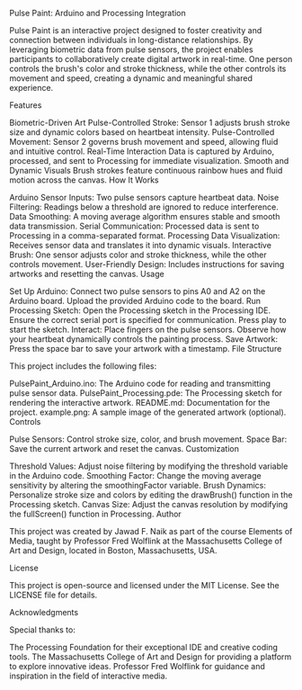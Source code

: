 Pulse Paint: Arduino and Processing Integration

Pulse Paint is an interactive project designed to foster creativity and connection between individuals in long-distance relationships. By leveraging biometric data from pulse sensors, the project enables participants to collaboratively create digital artwork in real-time. One person controls the brush's color and stroke thickness, while the other controls its movement and speed, creating a dynamic and meaningful shared experience.

Features

Biometric-Driven Art
Pulse-Controlled Stroke: Sensor 1 adjusts brush stroke size and dynamic colors based on heartbeat intensity.
Pulse-Controlled Movement: Sensor 2 governs brush movement and speed, allowing fluid and intuitive control.
Real-Time Interaction
Data is captured by Arduino, processed, and sent to Processing for immediate visualization.
Smooth and Dynamic Visuals
Brush strokes feature continuous rainbow hues and fluid motion across the canvas.
How It Works

Arduino
Sensor Inputs: Two pulse sensors capture heartbeat data.
Noise Filtering: Readings below a threshold are ignored to reduce interference.
Data Smoothing: A moving average algorithm ensures stable and smooth data transmission.
Serial Communication: Processed data is sent to Processing in a comma-separated format.
Processing
Data Visualization: Receives sensor data and translates it into dynamic visuals.
Interactive Brush: One sensor adjusts color and stroke thickness, while the other controls movement.
User-Friendly Design: Includes instructions for saving artworks and resetting the canvas.
Usage

Set Up Arduino:
Connect two pulse sensors to pins A0 and A2 on the Arduino board.
Upload the provided Arduino code to the board.
Run Processing Sketch:
Open the Processing sketch in the Processing IDE.
Ensure the correct serial port is specified for communication.
Press play to start the sketch.
Interact:
Place fingers on the pulse sensors.
Observe how your heartbeat dynamically controls the painting process.
Save Artwork:
Press the space bar to save your artwork with a timestamp.
File Structure

This project includes the following files:

PulsePaint_Arduino.ino: The Arduino code for reading and transmitting pulse sensor data.
PulsePaint_Processing.pde: The Processing sketch for rendering the interactive artwork.
README.md: Documentation for the project.
example.png: A sample image of the generated artwork (optional).
Controls

Pulse Sensors: Control stroke size, color, and brush movement.
Space Bar: Save the current artwork and reset the canvas.
Customization

Threshold Values: Adjust noise filtering by modifying the threshold variable in the Arduino code.
Smoothing Factor: Change the moving average sensitivity by altering the smoothingFactor variable.
Brush Dynamics: Personalize stroke size and colors by editing the drawBrush() function in the Processing sketch.
Canvas Size: Adjust the canvas resolution by modifying the fullScreen() function in Processing.
Author

This project was created by Jawad F. Naik as part of the course Elements of Media, taught by Professor Fred Wolflink at the Massachusetts College of Art and Design, located in Boston, Massachusetts, USA.

License

This project is open-source and licensed under the MIT License. See the LICENSE file for details.

Acknowledgments

Special thanks to:

The Processing Foundation for their exceptional IDE and creative coding tools.
The Massachusetts College of Art and Design for providing a platform to explore innovative ideas.
Professor Fred Wolflink for guidance and inspiration in the field of interactive media.
